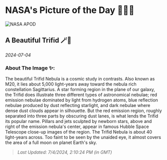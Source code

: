 
# NASA's Picture of the Day 🧑‍🚀💫

  ![NASA APOD](https://apod.nasa.gov/apod/image/2407/TrifidrecortesRGB.jpg)
  
  ## A Beautiful Trifid 🪄🌌
  
  _2024-07-04_
  
  ### About The Image ✨: 
  
  The beautiful Trifid Nebula is a cosmic study in contrasts. Also known as M20, it lies about 5,000 light-years away toward the nebula rich constellation Sagittarius. A star forming region in the plane of our galaxy, the Trifid does illustrate three different types of astronomical nebulae; red emission nebulae dominated by light from hydrogen atoms, blue reflection nebulae produced by dust reflecting starlight, and dark nebulae where dense dust clouds appear in silhouette. But the red emission region, roughly separated into three parts by obscuring dust lanes, is what lends the Trifid its popular name. Pillars and jets sculpted by newborn stars, above and right of the emission nebula's center, appear in famous Hubble Space Telescope close-up images of the region. The Trifid Nebula is about 40 light-years across. Too faint to be seen by the unaided eye, it almost covers the area of a full moon on planet Earth's sky.
  
  
  
  > _Last Updated: 7/4/2024, 2:10:24 PM (in GMT)_
  